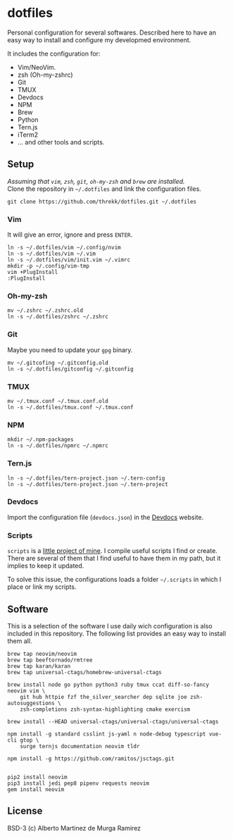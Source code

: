# dotfiles

Personal configuration for several softwares. Described here to have an easy way
to install and configure my developmed environment.

It includes the configuration for:

- Vim/NeoVim.
- zsh (Oh-my-zshrc)
- Git
- TMUX
- Devdocs
- NPM
- Brew
- Python
- Tern.js
- iTerm2
- ... and other tools and scripts.

## Setup
*Assuming that `vim`, `zsh`, `git`, `oh-my-zsh` and `brew` are installed.*   
Clone the repository in `~/.dotfiles` and link the configuration files.
```
git clone https://github.com/threkk/dotfiles.git ~/.dotfiles
```

### Vim
It will give an error, ignore and press `ENTER`.
```
ln -s ~/.dotfiles/vim ~/.config/nvim
ln -s ~/.dotfiles/vim ~/.vim
ln -s ~/.dotfiles/vim/init.vim ~/.vimrc
mkdir -p ~/.config/vim-tmp
vim +PlugInstall
:PlugInstall
```

### Oh-my-zsh
```
mv ~/.zshrc ~/.zshrc.old
ln -s ~/.dotfiles/zshrc ~/.zshrc
``` 

### Git
Maybe you need to update your `gpg` binary. 
```
mv ~/.gitcofing ~/.gitconfig.old
ln -s ~/.dotfiles/gitconfig ~/.gitconfig
```

### TMUX
```
mv ~/.tmux.conf ~/.tmux.conf.old
ln -s ~/.dotfiles/tmux.conf ~/.tmux.conf
```

### NPM
```
mkdir ~/.npm-packages
ln -s ~/.dotfiles/npmrc ~/.npmrc
```

### Tern.js
```
ln -s ~/.dotfiles/tern-project.json ~/.tern-config
ln -s ~/.dotfiles/tern-project.json ~/.tern-project
```

### Devdocs
Import the configuration file (`devdocs.json`) in the
[Devdocs](https://devdocs.io) website.

### Scripts
`scripts` is a [little project of mine](https://github.com/threkk/scripts).
I compile useful scripts I find or create. There are several of them that I find
useful to have them in my path, but it implies to keep it updated.

To solve this issue, the configurations loads a folder `~/.scripts` in which I
place or link my scripts.

## Software
This is a selection of the software I use daily wich configuration is also
included in this repository. The following list provides an easy way to install
them all.
```
brew tap neovim/neovim 
brew tap beeftornado/rmtree
brew tap karan/karan
brew tap universal-ctags/homebrew-universal-ctags

brew install node go python python3 ruby tmux ccat diff-so-fancy neovim vim \
    git hub httpie fzf the_silver_searcher dep sqlite joe zsh-autosuggestions \ 
    zsh-completions zsh-syntax-highlighting cmake exercism

brew install --HEAD universal-ctags/universal-ctags/universal-ctags

npm install -g standard csslint js-yaml n node-debug typescript vue-cli gtop \
    surge ternjs documentation neovim tldr

npm install -g https://github.com/ramitos/jsctags.git


pip2 install neovim
pip3 install jedi pep8 pipenv requests neovim
gem install neovim
```

## License
BSD-3 (c) Alberto Martinez de Murga Ramirez
